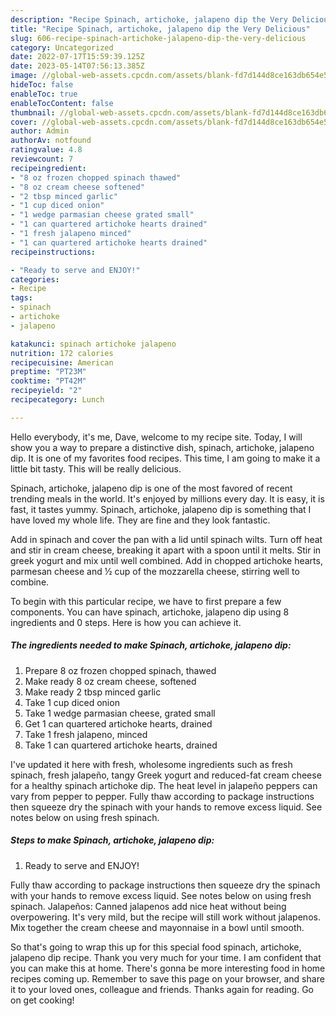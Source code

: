 ```yaml
---
description: "Recipe Spinach, artichoke, jalapeno dip the Very Delicious"
title: "Recipe Spinach, artichoke, jalapeno dip the Very Delicious"
slug: 606-recipe-spinach-artichoke-jalapeno-dip-the-very-delicious
category: Uncategorized
date: 2022-07-17T15:59:39.125Z
date: 2023-05-14T07:56:13.385Z
image: //global-web-assets.cpcdn.com/assets/blank-fd7d144d8ce163db654e5a02c40b08a2775adb7897d16e4062681dc7e1b2800f.png
hideToc: false
enableToc: true
enableTocContent: false
thumbnail: //global-web-assets.cpcdn.com/assets/blank-fd7d144d8ce163db654e5a02c40b08a2775adb7897d16e4062681dc7e1b2800f.png
cover: //global-web-assets.cpcdn.com/assets/blank-fd7d144d8ce163db654e5a02c40b08a2775adb7897d16e4062681dc7e1b2800f.png
author: Admin
authorAv: notfound
ratingvalue: 4.8
reviewcount: 7
recipeingredient:
- "8 oz frozen chopped spinach thawed"
- "8 oz cream cheese softened"
- "2 tbsp minced garlic"
- "1 cup diced onion"
- "1 wedge parmasian cheese grated small"
- "1 can quartered artichoke hearts drained"
- "1 fresh jalapeno minced"
- "1 can quartered artichoke hearts drained"
recipeinstructions:

- "Ready to serve and ENJOY!"
categories:
- Recipe
tags:
- spinach
- artichoke
- jalapeno

katakunci: spinach artichoke jalapeno 
nutrition: 172 calories
recipecuisine: American
preptime: "PT23M"
cooktime: "PT42M"
recipeyield: "2"
recipecategory: Lunch

---
```



Hello everybody, it's me, Dave, welcome to my recipe site. Today, I will show you a way to prepare a distinctive dish, spinach, artichoke, jalapeno dip. It is one of my favorites food recipes. This time, I am going to make it a little bit tasty. This will be really delicious.

Spinach, artichoke, jalapeno dip is one of the most favored of recent trending meals in the world. It's enjoyed by millions every day. It is easy, it is fast, it tastes yummy. Spinach, artichoke, jalapeno dip is something that I have loved my whole life. They are fine and they look fantastic.

Add in spinach and cover the pan with a lid until spinach wilts. Turn off heat and stir in cream cheese, breaking it apart with a spoon until it melts. Stir in greek yogurt and mix until well combined. Add in chopped artichoke hearts, parmesan cheese and ½ cup of the mozzarella cheese, stirring well to combine.


To begin with this particular recipe, we have to first prepare a few components. You can have spinach, artichoke, jalapeno dip using 8 ingredients and 0 steps. Here is how you can achieve it.

<!--inarticleads1-->

##### The ingredients needed to make Spinach, artichoke, jalapeno dip:

1. Prepare 8 oz frozen chopped spinach, thawed
1. Make ready 8 oz cream cheese, softened
1. Make ready 2 tbsp minced garlic
1. Take 1 cup diced onion
1. Take 1 wedge parmasian cheese, grated small
1. Get 1 can quartered artichoke hearts, drained
1. Take 1 fresh jalapeno, minced
1. Take 1 can quartered artichoke hearts, drained


I&#39;ve updated it here with fresh, wholesome ingredients such as fresh spinach, fresh jalapeño, tangy Greek yogurt and reduced-fat cream cheese for a healthy spinach artichoke dip. The heat level in jalapeño peppers can vary from pepper to pepper. Fully thaw according to package instructions then squeeze dry the spinach with your hands to remove excess liquid. See notes below on using fresh spinach. 

<!--inarticleads2-->

##### Steps to make Spinach, artichoke, jalapeno dip:


1. Ready to serve and ENJOY!

Fully thaw according to package instructions then squeeze dry the spinach with your hands to remove excess liquid. See notes below on using fresh spinach. Jalapeños: Canned jalapenos add nice heat without being overpowering. It&#39;s very mild, but the recipe will still work without jalapenos. Mix together the cream cheese and mayonnaise in a bowl until smooth. 

So that's going to wrap this up for this special food spinach, artichoke, jalapeno dip recipe. Thank you very much for your time. I am confident that you can make this at home. There's gonna be more interesting food in home recipes coming up. Remember to save this page on your browser, and share it to your loved ones, colleague and friends. Thanks again for reading. Go on get cooking!
